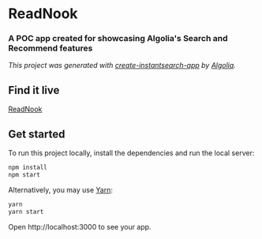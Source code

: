 # ReadNook

### A POC app created for showcasing Algolia's Search and Recommend features

_This project was generated with [create-instantsearch-app](https://github.com/algolia/create-instantsearch-app) by [Algolia](https://algolia.com)._

## Find it live

[ReadNook](https://marialungu.github.io/books-poc/)

## Get started

To run this project locally, install the dependencies and run the local server:

```sh
npm install
npm start
```

Alternatively, you may use [Yarn](https://http://yarnpkg.com/):

```sh
yarn
yarn start
```

Open http://localhost:3000 to see your app.

